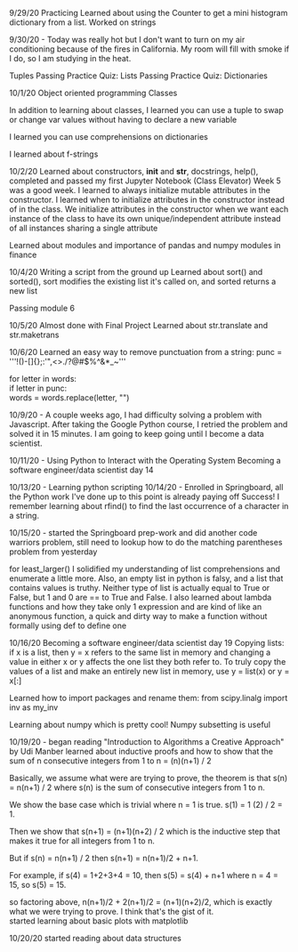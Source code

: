 9/29/20 Practicing
Learned about using the Counter to get a mini histogram dictionary from a list. 
Worked on strings

9/30/20 - Today was really hot but I don't want to turn on my air conditioning because of the fires in California. My room will fill with smoke if I do, so I am studying in the heat. 

Tuples
Passing Practice Quiz: Lists
Passing Practice Quiz: Dictionaries

10/1/20
Object oriented programming
Classes


In addition to learning about classes, I learned you can use a tuple to swap or change var values without having to declare a new variable

I learned you can use comprehensions on dictionaries 

I learned about f-strings

10/2/20
Learned about constructors, __init__ and __str__, docstrings, help(), completed and passed my first Jupyter Notebook (Class Elevator) 
Week 5 was a good week. I learned to always initialize mutable attributes in the constructor. I learned when to initialize attributes in the constructor instead of in the class. We initialize attributes in the constructor when we want each instance of the class to have its own unique/independent attribute instead of all instances sharing a single attribute

Learned about modules and importance of pandas and numpy modules in finance

10/4/20
Writing a script from the ground up
Learned about sort() and sorted(), sort modifies the existing list it's called on, and sorted returns a new list 

Passing module 6

10/5/20 Almost done with Final Project
Learned about str.translate and str.maketrans

10/6/20
Learned an easy way to remove punctuation from a string:
punc = '''!()-[]{};:'"\,<>./?@#$%^&*_~'''

for letter in words:  
  if letter in punc:  
    words = words.replace(letter, "")

10/9/20 - A couple weeks ago, I had difficulty solving a problem with Javascript. After taking the Google Python course, I retried the problem and solved it in 15 minutes. I am going to keep going until I become a data scientist. 

10/11/20 - Using Python to Interact with the Operating System
Becoming a software engineer/data scientist day 14

10/13/20 - Learning python scripting
10/14/20 - Enrolled in Springboard, all the Python work I've done up to this point is already paying off
Success! I remember learning about rfind() to find the last occurrence of a character in a string. 

10/15/20 - started the Springboard prep-work and did another code warriors problem, still need to lookup how to do the matching parentheses problem from yesterday

for least_larger() I solidified my understanding of list comprehensions and enumerate a little more. Also, an empty list in python is falsy, and a list that contains values is truthy. Neither type of list is actually equal to True or False, but 1 and 0 are == to True and False. I also learned about lambda functions and how they take only 1 expression and are kind of like an anonymous function, a quick and dirty way to make a function without formally using def to define one

10/16/20 Becoming a software engineer/data scientist day 19
Copying lists: if x is a list, then y = x refers to the same list in memory and changing a value in either x or y affects the one list they both refer to. 
To truly copy the values of a list and make an entirely new list in memory, use y = list(x) or y = x[:]

Learned how to import packages and rename them:
from scipy.linalg import inv as my_inv

Learning about numpy which is pretty cool! Numpy subsetting is useful

10/19/20 - began reading "Introduction to Algorithms a Creative Approach" by Udi Manber learned about inductive proofs and how to show that the sum of n consecutive integers from 1 to n = (n)(n+1) / 2

Basically, we assume what were are trying to prove, the theorem is that s(n) = n(n+1) / 2 where s(n) is the sum of consecutive integers from 1 to n. 

We show the base case which is trivial where n = 1 is true. s(1) = 1 (2) / 2 = 1. 

Then we show that s(n+1) = (n+1)(n+2) / 2 which is the inductive step that makes it true for all integers from 1 to n. 

But if s(n) = n(n+1) / 2 then s(n+1) = n(n+1)/2 + n+1. 

For example, if s(4) = 1+2+3+4 = 10, then s(5) = s(4) + n+1 where n = 4 = 15, so s(5) = 15. 

so factoring above, n(n+1)/2 + 2(n+1)/2 = (n+1)(n+2)/2, which is exactly what we were trying to prove. I think that's the gist of it.  
started learning about basic plots with matplotlib

10/20/20 started reading about data structures